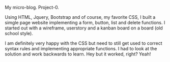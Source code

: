 My micro-blog. Project-0.

Using HTML, Jquery, Bootstrap and of course, my favorite CSS, I built a simgle page website implementing a form, button, list and delete functions. I started out with a wireframe, userstory and a kanban board on a board (old school style). 

I am definitely very happy with the CSS but need to still get used to correct syntax rules and implementing appropriate functions. I had to look at the solution and work backwards to learn. Hey but it worked, right? Yeah!

